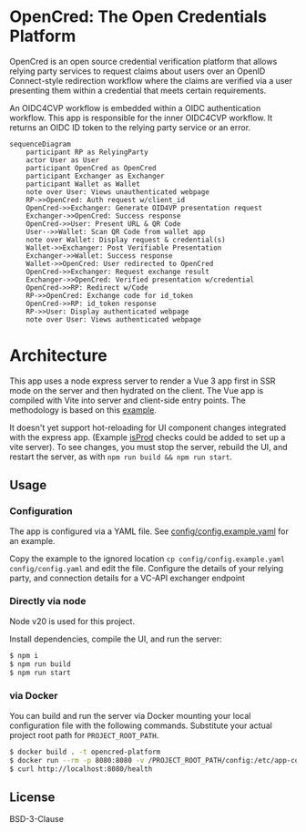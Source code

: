 # OpenCred: The Open Credentials Platform

OpenCred is an open source credential verification platform that allows relying party
services to request claims about users over an OpenID Connect-style redirection
workflow where the claims are verified via a user presenting them within a
credential that meets certain requirements.

An OIDC4CVP workflow is embedded within a OIDC authentication workflow. This app
is responsible for the inner OIDC4CVP workflow. It returns an OIDC ID token to
the relying party service or an error.

```mermaid
sequenceDiagram
    participant RP as RelyingParty
    actor User as User
    participant OpenCred as OpenCred
    participant Exchanger as Exchanger
    participant Wallet as Wallet
    note over User: Views unauthenticated webpage
    RP->>OpenCred: Auth request w/client_id
    OpenCred->>Exchanger: Generate OID4VP presentation request
    Exchanger->>OpenCred: Success response
    OpenCred->>User: Present URL & QR Code
    User-->>Wallet: Scan QR Code from wallet app
    note over Wallet: Display request & credential(s)
    Wallet->>Exchanger: Post Verifiable Presentation
    Exchanger->>Wallet: Success response
    Wallet->>OpenCred: User redirected to OpenCred
    OpenCred->>Exchanger: Request exchange result
    Exchanger->>OpenCred: Verified presentation w/credential
    OpenCred->>RP: Redirect w/Code
    RP->>OpenCred: Exchange code for id_token
    OpenCred->>RP: id_token response
    RP->>User: Display authenticated webpage
    note over User: Views authenticated webpage
```

# Architecture

This app uses a node express server to render a Vue 3 app first in SSR mode on
the server and then hydrated on the client. The Vue app is compiled with Vite
into server and client-side entry points. The methodology is based on this
[example](https://github.com/vitejs/vite-plugin-vue/tree/main/playground/ssr-vue).

It doesn't yet support hot-reloading for UI component changes integrated with
the express app. (Example
[isProd](https://github.com/vitejs/vite-plugin-vue/blob/main/playground/ssr-vue/server.js#L36)
checks could be added to set up a vite server). To see changes, you must stop
the server, rebuild the UI, and restart the server, as with `npm run build &&
npm run start`.

## Usage

### Configuration

The app is configured via a YAML file. See
[config/config.example.yaml](config/config.example.yaml) for an example.

Copy the example to the ignored location `cp config/config.example.yaml
config/config.yaml` and edit the file. Configure the details of your relying
party, and connection details for a VC-API exchanger endpoint

### Directly via node

Node v20 is used for this project.

Install dependencies, compile the UI, and run the server:

```sh
$ npm i
$ npm run build
$ npm run start
```

### via Docker

You can build and run the server via Docker mounting your local configuration
file with the following commands. Substitute your actual project root path for
`PROJECT_ROOT_PATH`.

```sh
$ docker build . -t opencred-platform
$ docker run --rm -p 8080:8080 -v /PROJECT_ROOT_PATH/config:/etc/app-config opencred-platform
$ curl http://localhost:8080/health
```

## License

BSD-3-Clause
